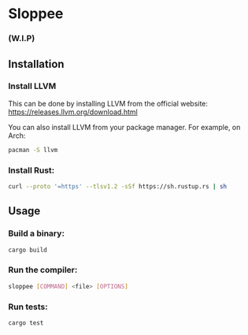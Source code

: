 # Sloppee
### (W.I.P)

## Installation

### Install LLVM
This can be done by installing LLVM from the official website:
https://releases.llvm.org/download.html

You can also install LLVM from your package manager.
For example, on Arch:
```bash
pacman -S llvm
```

### Install Rust:

```bash
curl --proto '=https' --tlsv1.2 -sSf https://sh.rustup.rs | sh
```

## Usage

### Build a binary:
```bash
cargo build
```

### Run the compiler:
```bash
sloppee [COMMAND] <file> [OPTIONS]
```

### Run tests:
```bash
cargo test
```
